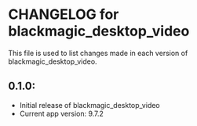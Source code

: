 # CHANGELOG for blackmagic_desktop_video

This file is used to list changes made in each version of blackmagic_desktop_video.

## 0.1.0:

* Initial release of blackmagic_desktop_video
* Current app version: 9.7.2